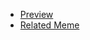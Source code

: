 - [Preview](https://oyepriyansh.github.io/image-tear-animation)
- [Related Meme](https://youtube.com/shorts/LD_lKVquclw)
